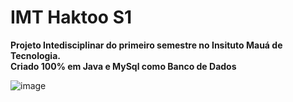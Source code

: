 # IMT Haktoo S1

**Projeto Intedisciplinar do primeiro semestre no Insituto Mauá de Tecnologia.**<br>
**Criado 100% em Java e MySql como Banco de Dados**

![image](https://user-images.githubusercontent.com/93688391/226082258-a64f316b-bc97-4b40-8abe-97d5748ee64a.png)
